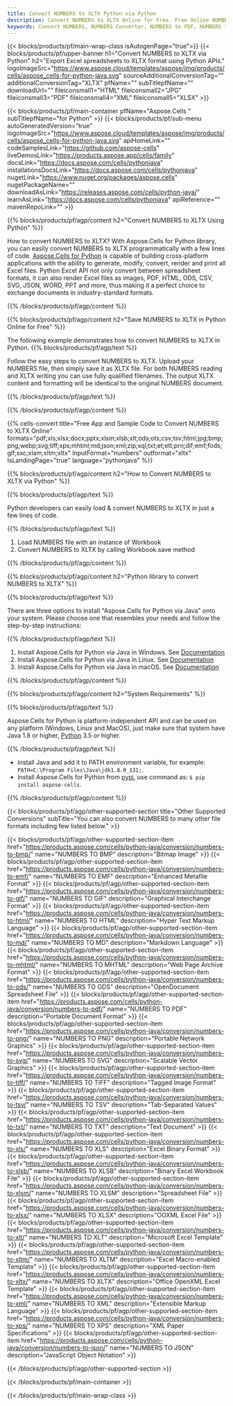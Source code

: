 ```yaml
---
title: Convert NUMBERS to XLTX Python via Python
description: Convert NUMBERS to XLTX Online for Free. Free Online NUMBERS to XLTX Converter. Python NUMBERS to XLTX. NUMBERS to XLTX via Python.
keywords: Convert NUMBERS, NUMBERS Converter, NUMBERS to PDF, NUMBERS to Word, NUMBERS to PPT, NUMBERS to Image
---
```


{{< blocks/products/pf/main-wrap-class isAutogenPage="true">}}
{{< blocks/products/pf/upper-banner h1="Convert NUMBERS to XLTX via Python" h2="Export Excel spreadsheets to XLTX format using Python APIs." logoImageSrc="https://www.aspose.cloud/templates/aspose/img/products/cells/aspose_cells-for-python-java.svg" sourceAdditionalConversionTag="" additionalConversionTag="XLTX" pfName="" subTitlepfName="" downloadUrl="" fileiconsmall1="HTML" fileiconsmall2="JPG" fileiconsmall3="PDF" fileiconsmall4="XML" fileiconsmall5="XLSX" >}}

{{< blocks/products/pf/main-container pfName="Aspose.Cells " subTitlepfName="for Python" >}}
{{< blocks/products/pf/sub-menu autoGeneratedVersion="true" logoImageSrc="https://www.aspose.cloud/templates/aspose/img/products/cells/aspose_cells-for-python-java.svg" apiHomeLink="" codeSamplesLink="https://github.com/aspose-cells" liveDemosLink="https://products.aspose.app/cells/family" docsLink="https://docs.aspose.com/cells/pythonjava" installationsDocsLink="https://docs.aspose.com/cells/pythonjava" nugetLink="https://www.nuget.org/packages/aspose.cells" nugetPackageName="" downloadAsLink="https://releases.aspose.com/cells/python-java/" learnAsLink="https://docs.aspose.com/cells/pythonjava" apiReference="" mavenRepoLink="" >}}


{{% blocks/products/pf/agp/content h2="Convert NUMBERS to XLTX Using Python" %}}

How to convert NUMBERS to XLTX? With Aspose.Cells for Python library, you can easily convert NUMBERS to XLTX programmatically with  a few lines of code. [Aspose.Cells for Python](https://pypi.org/project/aspose-cells) is capable of building cross-platform applications with the ability to generate, modify, convert, render and print all Excel files. Python Excel API not only convert between spreadsheet formats, it can also render Excel files as images, PDF, HTML, ODS, CSV, SVG, JSON, WORD, PPT and more, thus making it a perfect choice to exchange documents in industry-standard formats. 
 
{{% /blocks/products/pf/agp/content %}}

{{% blocks/products/pf/agp/content h2="Save NUMBERS to XLTX in Python Online for Free" %}}

The following example demonstrates how to convert NUMBERS to XLTX in Python.
{{% blocks/products/pf/agp/text %}}

Follow the easy steps to convert NUMBERS to XLTX. Upload your NUMBERS file, then simply save it as XLTX file. For both NUMBERS reading and XLTX writing you can use fully qualified filenames. The output XLTX content and formatting will be identical to the original NUMBERS document.

{{% /blocks/products/pf/agp/text %}}

{{% /blocks/products/pf/agp/content %}}

{{% cells-convert title="Free App and Sample Code to Convert NUMBERS to XLTX Online" formats="pdf;xls;xlsx;docx;pptx;xlsm;xlsb;xlt;ods;ots;csv;tsv;html;jpg;bmp;png;webp;svg;tiff;xps;mhtml;md;json;xml;zip;sql;txt;et;ett;prn;dif;emf;fods;gif;sxc;xlam;xltm;xltx" InputFormat="numbers" outformat="xltx" IsLandingPage="true" language="pythonjava" %}}

{{% blocks/products/pf/agp/content h2="How to Convert NUMBERS to XLTX via Python" %}}

{{% blocks/products/pf/agp/text %}}

 Python developers can easily load & convert NUMBERS to XLTX in just a few lines of code.

{{% /blocks/products/pf/agp/text %}}

1.  Load NUMBERS file with an instance of Workbook
1.  Convert NUMBERS to XLTX by calling Workbook.save method

{{% /blocks/products/pf/agp/content %}}

{{% blocks/products/pf/agp/content h2="Python library to convert NUMBERS to XLTX" %}}

{{% blocks/products/pf/agp/text %}}

There are three options to install "Aspose.Cells for Python via Java" onto your system. Please choose one that resembles your needs and follow the step-by-step instructions:

{{% /blocks/products/pf/agp/text %}}

1.  Install Aspose.Cells for Python via Java in Windows. See [Documentation](https://docs.aspose.com/cells/python-java/getting-started/#windows)
1.  Install Aspose.Cells for Python via Java in Linux. See [Documentation](https://docs.aspose.com/cells/python-java/getting-started/#linux)
1.  Install Aspose.Cells for Python via Java in macOS. See [Documentation](https://docs.aspose.com/cells/python-java/getting-started/#macos)

{{% /blocks/products/pf/agp/content %}}

{{% blocks/products/pf/agp/content h2="System Requirements" %}}

{{% blocks/products/pf/agp/text %}}

 Aspose.Cells for Python is platform-independent API and can be used on any platform (Windows, Linux and MacOS), just make sure that system have Java 1.8 or higher, [Python](https://www.python.org/downloads/) 3.5 or higher. 
 
{{% /blocks/products/pf/agp/text %}}

- Install Java and add it to PATH environment variable, for example: <code>PATH=C:\Program Files\Java\jdk1.8.0_131;</code>.
- Install Aspose.Cells for Python from <a href="https://pypi.org/project/aspose-cells/">pypi</a>, use command as: <code>$ pip install aspose-cells</code>.

{{% /blocks/products/pf/agp/content %}}


{{< blocks/products/pf/agp/other-supported-section title="Other Supported Conversions" subTitle="You can also convert NUMBERS to many other file formats including few listed below." >}}

{{< blocks/products/pf/agp/other-supported-section-item href="https://products.aspose.com/cells/python-java/conversion/numbers-to-bmp/" name="NUMBERS TO BMP" description="Bitmap Image" >}}
{{< blocks/products/pf/agp/other-supported-section-item href="https://products.aspose.com/cells/python-java/conversion/numbers-to-emf/" name="NUMBERS TO EMF" description="Enhanced Metafile Format" >}}
{{< blocks/products/pf/agp/other-supported-section-item href="https://products.aspose.com/cells/python-java/conversion/numbers-to-gif/" name="NUMBERS TO GIF" description="Graphical Interchange Format" >}}
{{< blocks/products/pf/agp/other-supported-section-item href="https://products.aspose.com/cells/python-java/conversion/numbers-to-html/" name="NUMBERS TO HTML" description="Hyper Text Markup Language" >}}
{{< blocks/products/pf/agp/other-supported-section-item href="https://products.aspose.com/cells/python-java/conversion/numbers-to-md/" name="NUMBERS TO MD" description="Markdown Language" >}}
{{< blocks/products/pf/agp/other-supported-section-item href="https://products.aspose.com/cells/python-java/conversion/numbers-to-mhtml/" name="NUMBERS TO MHTML" description="Web Page Archive Format" >}}
{{< blocks/products/pf/agp/other-supported-section-item href="https://products.aspose.com/cells/python-java/conversion/numbers-to-ods/" name="NUMBERS TO ODS" description="OpenDocument Spreadsheet File" >}}
{{< blocks/products/pf/agp/other-supported-section-item href="https://products.aspose.com/cells/python-java/conversion/numbers-to-pdf/" name="NUMBERS TO PDF" description="Portable Document Format" >}}
{{< blocks/products/pf/agp/other-supported-section-item href="https://products.aspose.com/cells/python-java/conversion/numbers-to-png/" name="NUMBERS TO PNG" description="Portable Network Graphics" >}}
{{< blocks/products/pf/agp/other-supported-section-item href="https://products.aspose.com/cells/python-java/conversion/numbers-to-svg/" name="NUMBERS TO SVG" description="Scalable Vector Graphics" >}}
{{< blocks/products/pf/agp/other-supported-section-item href="https://products.aspose.com/cells/python-java/conversion/numbers-to-tiff/" name="NUMBERS TO TIFF" description="Tagged Image Format" >}}
{{< blocks/products/pf/agp/other-supported-section-item href="https://products.aspose.com/cells/python-java/conversion/numbers-to-tsv/" name="NUMBERS TO TSV" description="Tab-Separated Values" >}}
{{< blocks/products/pf/agp/other-supported-section-item href="https://products.aspose.com/cells/python-java/conversion/numbers-to-txt/" name="NUMBERS TO TXT" description="Text Document" >}}
{{< blocks/products/pf/agp/other-supported-section-item href="https://products.aspose.com/cells/python-java/conversion/numbers-to-xls/" name="NUMBERS TO XLS" description="Excel Binary Format" >}}
{{< blocks/products/pf/agp/other-supported-section-item href="https://products.aspose.com/cells/python-java/conversion/numbers-to-xlsb/" name="NUMBERS TO XLSB" description="Binary Excel Workbook File" >}}
{{< blocks/products/pf/agp/other-supported-section-item href="https://products.aspose.com/cells/python-java/conversion/numbers-to-xlsm/" name="NUMBERS TO XLSM" description="Spreadsheet File" >}}
{{< blocks/products/pf/agp/other-supported-section-item href="https://products.aspose.com/cells/python-java/conversion/numbers-to-xlsx/" name="NUMBERS TO XLSX" description="OOXML Excel File" >}}
{{< blocks/products/pf/agp/other-supported-section-item href="https://products.aspose.com/cells/python-java/conversion/numbers-to-xlt/" name="NUMBERS TO XLT" description="Microsoft Excel Template" >}}
{{< blocks/products/pf/agp/other-supported-section-item href="https://products.aspose.com/cells/python-java/conversion/numbers-to-xltm/" name="NUMBERS TO XLTM" description="Excel Macro-enabled Template" >}}
{{< blocks/products/pf/agp/other-supported-section-item href="https://products.aspose.com/cells/python-java/conversion/numbers-to-xltx/" name="NUMBERS TO XLTX" description="Office OpenXML Excel Template" >}}
{{< blocks/products/pf/agp/other-supported-section-item href="https://products.aspose.com/cells/python-java/conversion/numbers-to-xml/" name="NUMBERS TO XML" description="Extensible Markup Language" >}}
{{< blocks/products/pf/agp/other-supported-section-item href="https://products.aspose.com/cells/python-java/conversion/numbers-to-xps/" name="NUMBERS TO XPS" description="XML Paper Specifications" >}}
{{< blocks/products/pf/agp/other-supported-section-item href="https://products.aspose.com/cells/python-java/conversion/numbers-to-json/" name="NUMBERS TO JSON" description="JavaScript Object Notation" >}}

{{< /blocks/products/pf/agp/other-supported-section >}}

{{< /blocks/products/pf/main-container >}}
    
{{< /blocks/products/pf/main-wrap-class >}}
